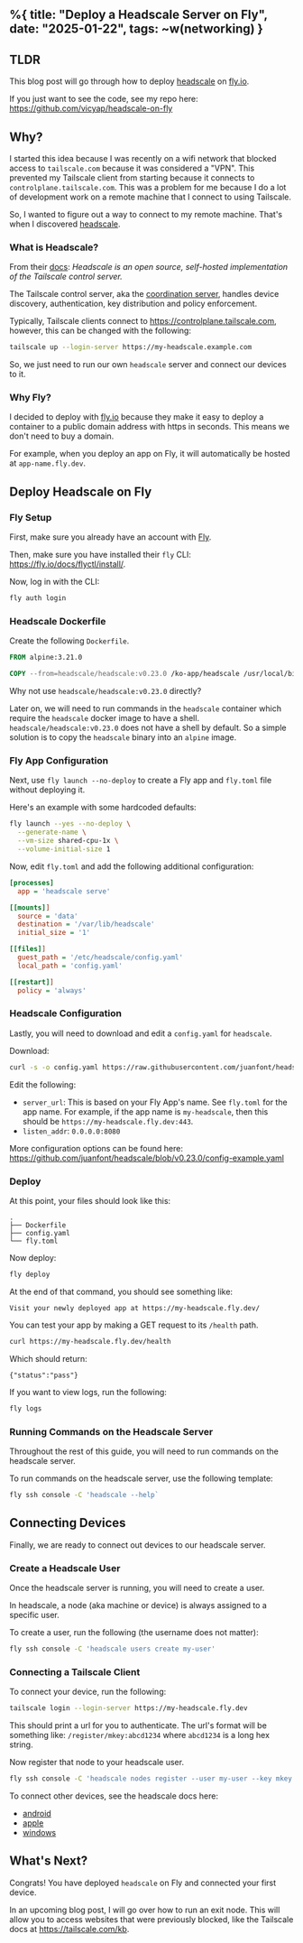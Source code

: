 %{
  title: "Deploy a Headscale Server on Fly",
  date: "2025-01-22",
  tags: ~w(networking)
}
---

## TLDR

This blog post will go through how to deploy [headscale](https://headscale.net/)
on [fly.io](https://fly.io/).

If you just want to see the code, see my repo here:
https://github.com/vicyap/headscale-on-fly

## Why?

I started this idea because I was recently on a wifi network that blocked access
to `tailscale.com` because it was considered a "VPN". This prevented my
Tailscale client from starting because it connects to
`controlplane.tailscale.com`. This was a problem for me because I do a lot of
development work on a remote machine that I connect to using Tailscale.

So, I wanted to figure out a way to connect to my remote machine. That's when I
discovered [headscale](https://headscale.net/).

### What is Headscale?

From their [docs](https://headscale.net/): *Headscale is an open source,
self-hosted implementation of the Tailscale control server.*

The Tailscale control server, aka the [coordination
server](https://tailscale.com/kb/1508/control-data-planes#coordination-server),
handles device discovery, authentication, key distribution and policy
enforcement.

Typically, Tailscale clients connect to https://controlplane.tailscale.com,
however, this can be changed with the following:
```bash
tailscale up --login-server https://my-headscale.example.com
```

So, we just need to run our own `headscale` server and connect our devices to it.

### Why Fly?

I decided to deploy with [fly.io](https://fly.io/) because they make it easy to
deploy a container to a public domain address with https in seconds. This means
we don't need to buy a domain.

For example, when you deploy an app on Fly, it will automatically be hosted at
`app-name.fly.dev`.

## Deploy Headscale on Fly

### Fly Setup

First, make sure you already have an account with [Fly](https://fly.io/).

Then, make sure you have installed their `fly` CLI:
https://fly.io/docs/flyctl/install/.

Now, log in with the CLI:
```bash
fly auth login
```

### Headscale Dockerfile

Create the following `Dockerfile`.
```dockerfile
FROM alpine:3.21.0

COPY --from=headscale/headscale:v0.23.0 /ko-app/headscale /usr/local/bin/headscale
```

Why not use `headscale/headscale:v0.23.0` directly?

Later on, we will need to run commands in the `headscale` container which
require the `headscale` docker image to have a shell.
`headscale/headscale:v0.23.0` does not have a shell by default. So a simple
solution is to copy the `headscale` binary into an `alpine` image.

### Fly App Configuration

Next, use `fly launch --no-deploy` to create a Fly app and `fly.toml` file
without deploying it.

Here's an example with some hardcoded defaults:
```bash
fly launch --yes --no-deploy \
  --generate-name \
  --vm-size shared-cpu-1x \
  --volume-initial-size 1
```

Now, edit `fly.toml` and add the following additional configuration:
```ini
[processes]
  app = 'headscale serve'

[[mounts]]
  source = 'data'
  destination = '/var/lib/headscale'
  initial_size = '1'

[[files]]
  guest_path = '/etc/headscale/config.yaml'
  local_path = 'config.yaml'

[[restart]]
  policy = 'always'
```

### Headscale Configuration

Lastly, you will need to download and edit a `config.yaml` for `headscale`.

Download:
```bash
curl -s -o config.yaml https://raw.githubusercontent.com/juanfont/headscale/refs/tags/v0.23.0/config-example.yaml
```

Edit the following:
* `server_url`: This is based on your Fly App's name. See `fly.toml` for the app
  name. For example, if the app name is `my-headscale`, then this should be
  `https://my-headscale.fly.dev:443`.
* `listen_addr`: `0.0.0.0:8080`

More configuration options can be found here:
https://github.com/juanfont/headscale/blob/v0.23.0/config-example.yaml

### Deploy

At this point, your files should look like this:
```plaintext
.
├── Dockerfile
├── config.yaml
└── fly.toml
```

Now deploy:
```bash
fly deploy
```

At the end of that command, you should see something like:
```plaintext
Visit your newly deployed app at https://my-headscale.fly.dev/
```

You can test your app by making a GET request to its `/health` path.
```bash
curl https://my-headscale.fly.dev/health
```

Which should return:
```plaintext
{"status":"pass"}
```

If you want to view logs, run the following:
```bash
fly logs
```

### Running Commands on the Headscale Server

Throughout the rest of this guide, you will need to run commands on the
headscale server.

To run commands on the headscale server, use the following template:
```bash
fly ssh console -C 'headscale --help`
```

## Connecting Devices

Finally, we are ready to connect out devices to our headscale server.

### Create a Headscale User

Once the headscale server is running, you will need to create a user.

In headscale, a node (aka machine or device) is always assigned to a specific
user.

To create a user, run the following (the username does not matter):
```bash
fly ssh console -C 'headscale users create my-user'
```

### Connecting a Tailscale Client

To connect your device, run the following:
```bash
tailscale login --login-server https://my-headscale.fly.dev
```

This should print a url for you to authenticate. The url's format will be
something like: `/register/mkey:abcd1234` where `abcd1234` is a long hex string.

Now register that node to your headscale user.
```bash
fly ssh console -C 'headscale nodes register --user my-user --key mkey:abcd1234'
```

To connect other devices, see the headscale docs here:
* [android](https://headscale.net/stable/usage/connect/android/)
* [apple](https://headscale.net/stable/usage/connect/apple/)
* [windows](https://headscale.net/stable/usage/connect/windows/)

## What's Next?

Congrats! You have deployed `headscale` on Fly and connected your first device.

In an upcoming blog post, I will go over how to run an exit node. This will allow
you to access websites that were previously blocked, like the Tailscale docs at
https://tailscale.com/kb.

